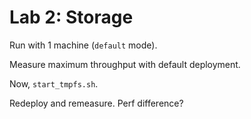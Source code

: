 # Lab 2: Storage

Run with 1 machine (`default` mode).

Measure maximum throughput with default deployment.

Now, `start_tmpfs.sh`.

Redeploy and remeasure. Perf difference?
